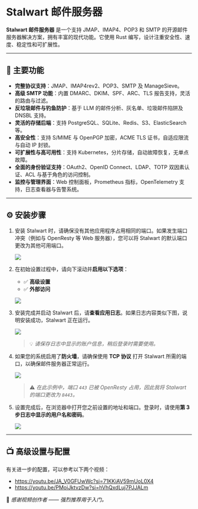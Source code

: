 # Stalwart 邮件服务器

**Stalwart 邮件服务器** 是一个支持 JMAP、IMAP4、POP3 和 SMTP 的开源邮件服务器解决方案，拥有丰富的现代功能。它使用 Rust 编写，设计注重安全性、速度、稳定性和可扩展性。

---

## 🚀 主要功能

- **完整协议支持**：JMAP、IMAP4rev2、POP3、SMTP 及 ManageSieve。
- **高级 SMTP 功能**：内置 DMARC、DKIM、SPF、ARC、TLS 报告支持，灵活的路由与过滤。
- **反垃圾邮件与钓鱼防护**：基于 LLM 的邮件分析、灰名单、垃圾邮件陷阱及 DNSBL 支持。
- **灵活的存储后端**：支持 PostgreSQL、SQLite、Redis、S3、ElasticSearch 等。
- **高安全性**：支持 S/MIME 与 OpenPGP 加密，ACME TLS 证书，自适应限流与自动 IP 封锁。
- **可扩展性与高可用性**：支持 Kubernetes，分片存储，自动故障恢复，无单点故障。
- **全面的身份验证支持**：OAuth2、OpenID Connect、LDAP、TOTP 双因素认证、ACL 与基于角色的访问控制。
- **监控与管理界面**：Web 控制面板，Prometheus 指标，OpenTelemetry 支持，日志查看器与告警系统。

---

## ⚙️ 安装步骤

1. 安装 Stalwart 时，请确保没有其他应用程序占用相同的端口。如果发生端口冲突（例如与 OpenResty 等 Web 服务器），您可以将 Stalwart 的默认端口更改为其他可用端口。

   ![](https://i.imgur.com/v8IiDmI.png)

2. 在初始设置过程中，请向下滚动并**启用以下选项**：
   - ✅ **高级设置**
   - ✅ **外部访问**

   ![](https://i.imgur.com/2wVMb3G.png)

3. 安装完成并启动 Stalwart 后，请**查看应用日志**。如果日志内容类似下图，说明安装成功，Stalwart 正在运行。

   ![](https://i.imgur.com/QM1Euld.png)

   > 💡 *请保存日志中显示的账户信息，稍后登录时需要使用。*

4. 如果您的系统启用了**防火墙**，请确保使用 **TCP 协议** 打开 Stalwart 所需的端口，以确保邮件服务器正常运行。

   ![](https://i.imgur.com/4aYSKN2.png)

   > ⚠️ *在此示例中，端口 `443` 已被 OpenResty 占用，因此我将 Stalwart 的端口更改为 `8443`。*

5. 设置完成后，在浏览器中打开您之前设置的地址和端口。登录时，请使用**第 3 步日志中显示的用户名和密码**。

   ![](https://i.imgur.com/0jrSZLt.png)

---

## 📺 高级设置与配置

有关进一步的配置，可以参考以下两个视频：

- https://youtu.be/JA_V0GFUwWc?si=71KKiAV59mUoL0X4  
- https://youtu.be/PMoiJktvzDw?si=hVhQxdLuj7PJJALm

📌 *感谢视频创作者 —— 强烈推荐用于入门。*

